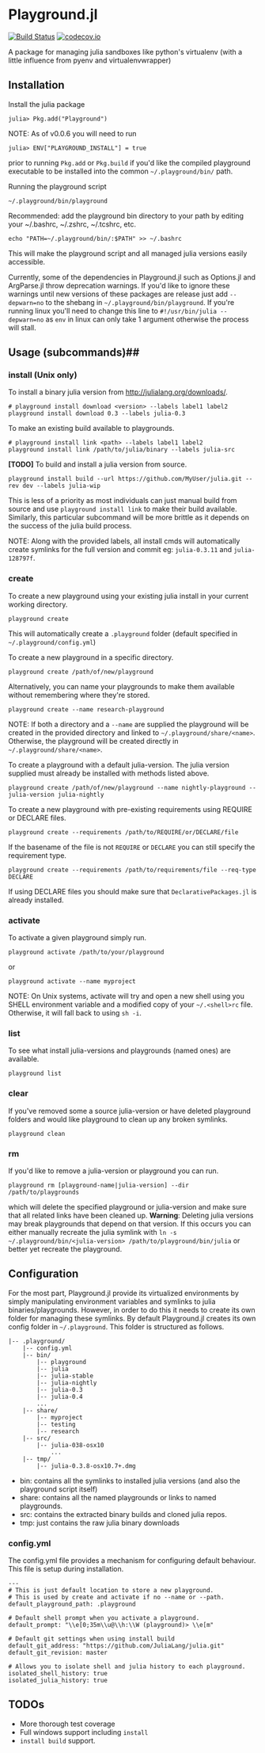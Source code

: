 Playground.jl
=============
[![Build Status](https://travis-ci.org/Rory-Finnegan/Playground.jl.svg)](https://travis-ci.org/Rory-Finnegan/Playground.jl)
[![codecov.io](http://codecov.io/github/Rory-Finnegan/Playground.jl/coverage.svg)](http://codecov.io/github/Rory-Finnegan/Playground.jl)

A package for managing julia sandboxes like python's virtualenv (with a little influence from pyenv and virtualenvwrapper)


## Installation ##
Install the julia package
```shell
julia> Pkg.add("Playground")
```

NOTE: As of v0.0.6 you will need to run
```shell
julia> ENV["PLAYGROUND_INSTALL"] = true
```
prior to running `Pkg.add` or `Pkg.build` if you'd like the compiled playground executable to be installed into the common `~/.playground/bin/` path.

Running the playground script
```shell
~/.playground/bin/playground
```

Recommended: add the playground bin directory to your path 
by editing your ~/.bashrc, ~/.zshrc, ~/.tcshrc, etc.
```shell
echo "PATH=~/.playground/bin/:$PATH" >> ~/.bashrc
```
This will make the playground script and all managed julia versions easily accessible.

Currently, some of the dependencies in Playground.jl such as Options.jl and ArgParse.jl throw deprecation warnings. If you'd like to ignore these warnings until new versions of these packages are release just add `--depwarn=no` to the shebang in `~/.playground/bin/playground`. If you're running linux you'll need to change this line to `#!/usr/bin/julia --depwarn=no` as `env` in linux can only take 1 argument otherwise the process will stall.

## Usage (subcommands)##
### install (Unix only) ###
To install a binary julia version from http://julialang.org/downloads/.
```shell
# playground install download <version> --labels label1 label2
playground install download 0.3 --labels julia-0.3
```

To make an existing build available to playgrounds.
```shell
# playground install link <path> --labels label1 label2
playground install link /path/to/julia/binary --labels julia-src
```

**[TODO]** To build and install a julia version from source.
```shell
playground install build --url https://github.com/MyUser/julia.git --rev dev --labels julia-wip
```
This is less of a priority as most individuals can just manual build from source and use `playground install link` to make their build available. Similarly, this particular subcommand will be more brittle as it depends on the success of the julia build process.

NOTE: Along with the provided labels, all install cmds will automatically create symlinks for the full version and commit eg: `julia-0.3.11` and `julia-128797f`.


### create ###
To create a new playground using your existing julia install in your current working directory.
```shell
playground create
```

This will automatically create a `.playground` folder (default specified in `~/.playground/config.yml`)

To create a new playground in a specific directory.
```shell
playground create /path/of/new/playground
```

Alternatively, you can name your playgrounds to make them available without remembering where they're stored.
```shell
playground create --name research-playground
```

NOTE: If both a directory and a `--name` are supplied the playground will be created in the provided directory and linked to `~/.playground/share/<name>`. Otherwise, the playground will be created directly in `~/.playground/share/<name>`.

To create a playground with a default julia-version. The julia version supplied must already be installed with methods listed above.
```shell
playground create /path/of/new/playground --name nightly-playground --julia-version julia-nightly
```

To create a new playground with pre-existing requirements using REQUIRE or DECLARE files.
```shell
playground create --requirements /path/to/REQUIRE/or/DECLARE/file
```

If the basename of the file is not `REQUIRE` or `DECLARE` you can still specify the requirement type.
```shell
playground create --requirements /path/to/requirements/file --req-type DECLARE
```

If using DECLARE files you should make sure that `DeclarativePackages.jl` is already installed.


### activate ###
To activate a given playground simply run.
```shell
playground activate /path/to/your/playground
```
or
```shell
playground activate --name myproject
```

NOTE: On Unix systems, activate will try and open a new shell using you SHELL environment variable and a modified copy of your `~/.<shell>rc` file. Otherwise, it will fall back to using `sh -i`.


### list ###
To see what install julia-versions and playgrounds (named ones) are available.
```shell
playground list
```


### clear ###
If you've removed some a source julia-version or have deleted playground folders and would like playground to clean up any broken symlinks.
```shell
playground clean
```

### rm ###
If you'd like to remove a julia-version or playground you can run.
```shell
playground rm [playground-name|julia-version] --dir /path/to/playgrounds
```
which will delete the specified playground or julia-version and make sure that all related links have been cleaned up.
**Warning**: Deleting julia versions may break playgrounds that depend on that version. If this occurs you can either manually recreate the julia symlink with `ln -s ~/.playground/bin/<julia-version> /path/to/playground/bin/julia` or better yet recreate the playground.


## Configuration ##
For the most part, Playground.jl provide its virtualized environments by simply manipulating environment variables and symlinks to julia binaries/playgrounds. However, in order to do this it needs to create its own folder for managing these symlinks. By default Playground.jl creates its own config folder in `~/.playground`. This folder is structured as follows.
```
|-- .playground/
    |-- config.yml
    |-- bin/
        |-- playground
        |-- julia
        |-- julia-stable
        |-- julia-nightly
        |-- julia-0.3
        |-- julia-0.4
        ...
    |-- share/
        |-- myproject
        |-- testing
        |-- research
    |-- src/
        |-- julia-038-osx10
            ...
    |-- tmp/
        |-- julia-0.3.8-osx10.7+.dmg
```

* bin: contains all the symlinks to installed julia versions (and also the playground script itself)
* share: contains all the named playgrounds or links to named playgrounds.
* src: contains the extracted binary builds and cloned julia repos.
* tmp: just contains the raw julia binary downloads


### config.yml ###
The config.yml file provides a mechanism for configuring default behaviour. This file is setup during installation.
```
---
# This is just default location to store a new playground.
# This is used by create and activate if no --name or --path.
default_playground_path: .playground

# Default shell prompt when you activate a playground.
default_prompt: "\\e[0;35m\\u@\\h:\\W (playground)> \\e[m"

# Default git settings when using install build
default_git_address: "https://github.com/JuliaLang/julia.git"
default_git_revision: master

# Allows you to isolate shell and julia history to each playground.
isolated_shell_history: true
isolated_julia_history: true
```


## TODOs ##
* More thorough test coverage
* Full windows support including `install`
* `install build` support.
